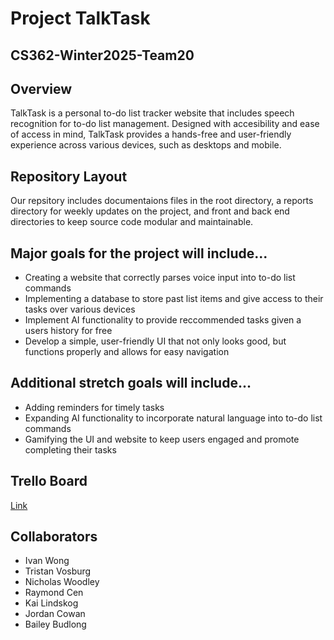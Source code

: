 # Project TalkTask
## CS362-Winter2025-Team20

## Overview
TalkTask is a personal to-do list tracker website that includes speech recognition for to-do list management. Designed with accesibility and ease of access in mind, TalkTask provides a hands-free and user-friendly experience across various devices, such as desktops and mobile.

## Repository Layout
Our repsitory includes documentaions files in the root directory, a reports directory for weekly updates on the project, and front and back end directories to keep source code modular and maintainable.

## Major goals for the project will include... 
* Creating a website that correctly parses voice input into to-do list commands
* Implementing a database to store past list items and give access to their tasks over various devices
* Implement AI functionality to provide reccommended tasks given a users history for free
* Develop a simple, user-friendly UI that not only looks good, but functions properly and allows for easy navigation

## Additional stretch goals will include...
* Adding reminders for timely tasks
* Expanding AI functionality to incorporate natural language into to-do list commands
* Gamifying the UI and website to keep users engaged and promote completing their tasks

## Trello Board
[Link](https://trello.com/b/5mxdUfv6/pt20talktask?utm_source=eval-email&utm_medium=email&utm_campaign=board-invite)

## Collaborators
- Ivan Wong
- Tristan Vosburg
- Nicholas Woodley
- Raymond Cen
- Kai Lindskog
- Jordan Cowan
- Bailey Budlong
